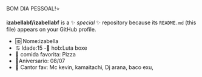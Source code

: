 BOM DIA PESSOAL!⭐

**izabellabf/izabellabf** is a ✨ _special_ ✨ repository because its `README.md` (this file) appears on your GitHub profile.

- 🆔 Nome:izabella
- ♋ Idade:15
-🥊 hob:Luta boxe 
- 🥘 comida favorita: Pizza
- 📆Aniversario: 08/07
- 🎤 Cantor fav: Mc kevin, kamaitachi, Dj arana, baco exu,
